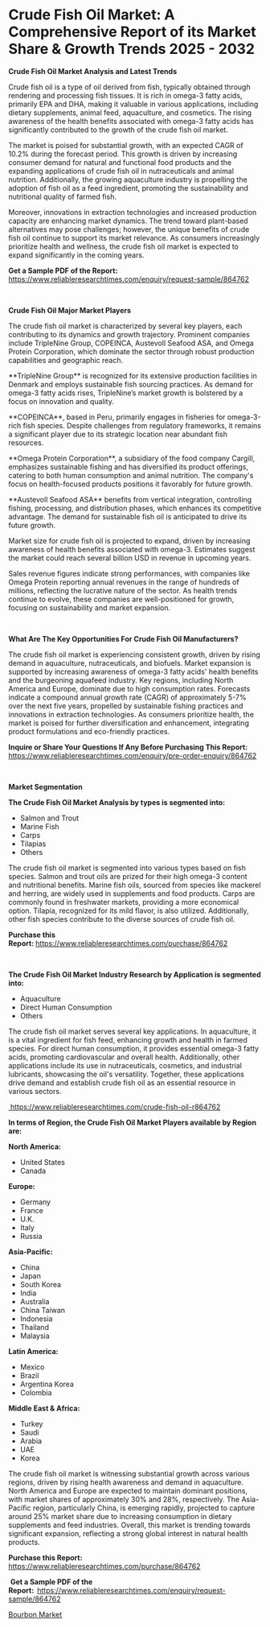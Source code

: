 <p><h1>Crude Fish Oil Market: A Comprehensive Report of its Market Share & Growth Trends 2025 - 2032</h1></p><p><strong>Crude Fish Oil Market Analysis and Latest Trends</strong></p>
<p><p>Crude fish oil is a type of oil derived from fish, typically obtained through rendering and processing fish tissues. It is rich in omega-3 fatty acids, primarily EPA and DHA, making it valuable in various applications, including dietary supplements, animal feed, aquaculture, and cosmetics. The rising awareness of the health benefits associated with omega-3 fatty acids has significantly contributed to the growth of the crude fish oil market.</p><p>The market is poised for substantial growth, with an expected CAGR of 10.2% during the forecast period. This growth is driven by increasing consumer demand for natural and functional food products and the expanding applications of crude fish oil in nutraceuticals and animal nutrition. Additionally, the growing aquaculture industry is propelling the adoption of fish oil as a feed ingredient, promoting the sustainability and nutritional quality of farmed fish.</p><p>Moreover, innovations in extraction technologies and increased production capacity are enhancing market dynamics. The trend toward plant-based alternatives may pose challenges; however, the unique benefits of crude fish oil continue to support its market relevance. As consumers increasingly prioritize health and wellness, the crude fish oil market is expected to expand significantly in the coming years.</p></p>
<p><strong>Get a Sample PDF of the Report:&nbsp;</strong> <a href="https://www.reliableresearchtimes.com/enquiry/request-sample/864762?utm_campaign=2383&utm_medium=2&utm_source=Github&utm_content=ia&utm_term=14022025&utm_id=crude-fish-oil">https://www.reliableresearchtimes.com/enquiry/request-sample/864762</a></p>
<p>&nbsp;</p>
<p><strong>Crude Fish Oil Major Market Players</strong></p>
<p><p>The crude fish oil market is characterized by several key players, each contributing to its dynamics and growth trajectory. Prominent companies include TripleNine Group, COPEINCA, Austevoll Seafood ASA, and Omega Protein Corporation, which dominate the sector through robust production capabilities and geographic reach.</p><p>**TripleNine Group** is recognized for its extensive production facilities in Denmark and employs sustainable fish sourcing practices. As demand for omega-3 fatty acids rises, TripleNine’s market growth is bolstered by a focus on innovation and quality. </p><p>**COPEINCA**, based in Peru, primarily engages in fisheries for omega-3-rich fish species. Despite challenges from regulatory frameworks, it remains a significant player due to its strategic location near abundant fish resources. </p><p>**Omega Protein Corporation**, a subsidiary of the food company Cargill, emphasizes sustainable fishing and has diversified its product offerings, catering to both human consumption and animal nutrition. The company's focus on health-focused products positions it favorably for future growth.</p><p>**Austevoll Seafood ASA** benefits from vertical integration, controlling fishing, processing, and distribution phases, which enhances its competitive advantage. The demand for sustainable fish oil is anticipated to drive its future growth.</p><p>Market size for crude fish oil is projected to expand, driven by increasing awareness of health benefits associated with omega-3. Estimates suggest the market could reach several billion USD in revenue in upcoming years.</p><p>Sales revenue figures indicate strong performances, with companies like Omega Protein reporting annual revenues in the range of hundreds of millions, reflecting the lucrative nature of the sector. As health trends continue to evolve, these companies are well-positioned for growth, focusing on sustainability and market expansion.</p></p>
<p>&nbsp;</p>
<p><strong>What Are The Key Opportunities For Crude Fish Oil Manufacturers?</strong></p>
<p><p>The crude fish oil market is experiencing consistent growth, driven by rising demand in aquaculture, nutraceuticals, and biofuels. Market expansion is supported by increasing awareness of omega-3 fatty acids' health benefits and the burgeoning aquafeed industry. Key regions, including North America and Europe, dominate due to high consumption rates. Forecasts indicate a compound annual growth rate (CAGR) of approximately 5-7% over the next five years, propelled by sustainable fishing practices and innovations in extraction technologies. As consumers prioritize health, the market is poised for further diversification and enhancement, integrating product formulations and eco-friendly practices.</p></p>
<p><strong>Inquire or Share Your Questions If Any Before Purchasing This Report:</strong> <a href="https://www.reliableresearchtimes.com/enquiry/pre-order-enquiry/864762?utm_campaign=2383&utm_medium=2&utm_source=Github&utm_content=ia&utm_term=14022025&utm_id=crude-fish-oil">https://www.reliableresearchtimes.com/enquiry/pre-order-enquiry/864762</a></p>
<p>&nbsp;</p>
<p><strong>Market Segmentation</strong></p>
<p><strong>The Crude Fish Oil Market Analysis by types is segmented into:</strong></p>
<p><ul><li>Salmon and Trout</li><li>Marine Fish</li><li>Carps</li><li>Tilapias</li><li>Others</li></ul></p>
<p><p>The crude fish oil market is segmented into various types based on fish species. Salmon and trout oils are prized for their high omega-3 content and nutritional benefits. Marine fish oils, sourced from species like mackerel and herring, are widely used in supplements and food products. Carps are commonly found in freshwater markets, providing a more economical option. Tilapia, recognized for its mild flavor, is also utilized. Additionally, other fish species contribute to the diverse sources of crude fish oil.</p></p>
<p><strong>Purchase this Report:&nbsp;</strong><a href="https://www.reliableresearchtimes.com/purchase/864762?utm_campaign=2383&utm_medium=2&utm_source=Github&utm_content=ia&utm_term=14022025&utm_id=crude-fish-oil">https://www.reliableresearchtimes.com/purchase/864762</a></p>
<p>&nbsp;</p>
<p><strong>The Crude Fish Oil Market Industry Research by Application is segmented into:</strong></p>
<p><ul><li>Aquaculture</li><li>Direct Human Consumption</li><li>Others</li></ul></p>
<p><p>The crude fish oil market serves several key applications. In aquaculture, it is a vital ingredient for fish feed, enhancing growth and health in farmed species. For direct human consumption, it provides essential omega-3 fatty acids, promoting cardiovascular and overall health. Additionally, other applications include its use in nutraceuticals, cosmetics, and industrial lubricants, showcasing the oil's versatility. Together, these applications drive demand and establish crude fish oil as an essential resource in various sectors.</p></p>
<p><a href="https://www.reliableresearchtimes.com/crude-fish-oil-r864762?utm_campaign=2383&utm_medium=2&utm_source=Github&utm_content=ia&utm_term=14022025&utm_id=crude-fish-oil">&nbsp;https://www.reliableresearchtimes.com/crude-fish-oil-r864762</a></p>
<p><strong>In terms of Region, the Crude Fish Oil Market Players available by Region are:</strong></p>
<p>
    <p> <strong> North America: </strong>
        <ul>
            <li>United States</li>
            <li>Canada</li>
        </ul>
        </p> 
    <p> <strong> Europe: </strong>
        <ul>
            <li>Germany</li>
            <li>France</li>
            <li>U.K.</li>
            <li>Italy</li>
            <li>Russia</li>
        </ul>
        </p> 
    <p> <strong> Asia-Pacific: </strong>
        <ul>
            <li>China</li>
            <li>Japan</li>
            <li>South Korea</li>
            <li>India</li>
            <li>Australia</li>
            <li>China Taiwan</li>
            <li>Indonesia</li>
            <li>Thailand</li>
            <li>Malaysia</li>
        </ul>
        </p> 
    <p> <strong> Latin America: </strong>
        <ul>
            <li>Mexico</li>
            <li>Brazil</li>
            <li>Argentina Korea</li>
            <li>Colombia</li>
        </ul>
        </p> 
    <p> <strong> Middle East & Africa: </strong>
        <ul>
            <li>Turkey</li>
            <li>Saudi</li>
            <li>Arabia</li>
            <li>UAE</li>
            <li>Korea</li>
        </ul>
    </p>
    </p>
<p><p>The crude fish oil market is witnessing substantial growth across various regions, driven by rising health awareness and demand in aquaculture. North America and Europe are expected to maintain dominant positions, with market shares of approximately 30% and 28%, respectively. The Asia-Pacific region, particularly China, is emerging rapidly, projected to capture around 25% market share due to increasing consumption in dietary supplements and feed industries. Overall, this market is trending towards significant expansion, reflecting a strong global interest in natural health products.</p></p>
<p><strong>Purchase this Report: </strong><a href="https://www.reliableresearchtimes.com/purchase/864762?utm_campaign=2383&utm_medium=2&utm_source=Github&utm_content=ia&utm_term=14022025&utm_id=crude-fish-oil">https://www.reliableresearchtimes.com/purchase/864762</a></p>
<p>&nbsp;<strong>Get a Sample PDF of the Report:&nbsp;&nbsp;</strong><a href="https://www.reliableresearchtimes.com/enquiry/request-sample/864762?utm_campaign=2383&utm_medium=2&utm_source=Github&utm_content=ia&utm_term=14022025&utm_id=crude-fish-oil">https://www.reliableresearchtimes.com/enquiry/request-sample/864762</a></p>
<p><strong></strong></p>
<p><p><a href="https://github.com/locarol73/Market-Research-Report-List-1/blob/main/bourbon-market.md?utm_campaign=2383&utm_medium=2&utm_source=Github&utm_content=ia&utm_term=14022025&utm_id=crude-fish-oil">Bourbon Market</a></p></p>